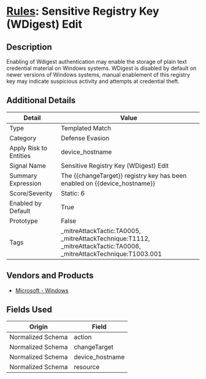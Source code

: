 # [Rules](README.md): Sensitive Registry Key (WDigest) Edit

## Description
Enabling of Wdigest authentication may enable the storage of plain text credential material on Windows systems. WDigest is disabled by default on newer versions of Windows systems, manual enablement of this registry key may indicate suspicious activity and attempts at credential theft.

## Additional Details
|Detail|Value|
|----|----|
|Type|Templated Match|
|Category|Defense Evasion|
|Apply Risk to Entities|device_hostname|
|Signal Name|Sensitive Registry Key (WDigest) Edit|
|Summary Expression|The {{changeTarget}} registry key has been enabled on {{device_hostname}}|
|Score/Severity|Static: 6|
|Enabled by Default|True|
|Prototype|False|
|Tags|_mitreAttackTactic:TA0005, _mitreAttackTechnique:T1112, _mitreAttackTactic:TA0006, _mitreAttackTechnique:T1003.001|
## Vendors and Products
- [Microsoft - Windows](../products/1ff7546c-cb36-4a24-87f7-89d2cecc5761.md)


## Fields Used

|Origin|Field|
|----|----|
|Normalized Schema|action|
|Normalized Schema|changeTarget|
|Normalized Schema|device_hostname|
|Normalized Schema|resource|


